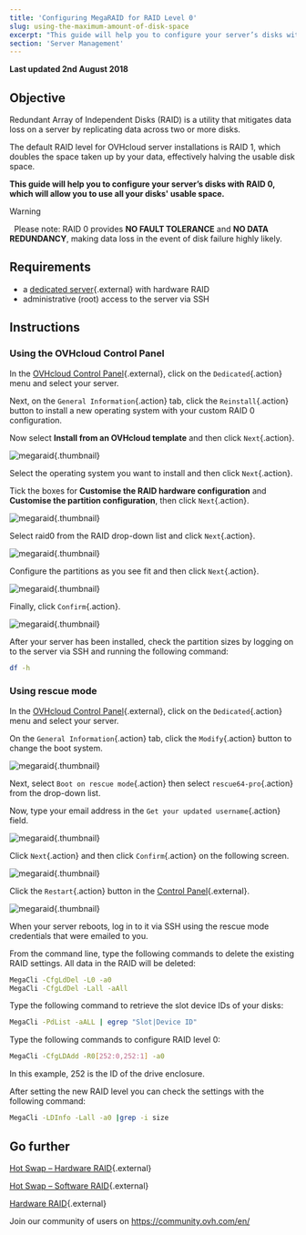 ```yaml
---
title: 'Configuring MegaRAID for RAID Level 0'
slug: using-the-maximum-amount-of-disk-space
excerpt: "This guide will help you to configure your server’s disks with RAID 0, which will allow you to use all your disks usable space."
section: 'Server Management'
---
```


**Last updated 2nd August 2018**
 
## Objective

Redundant Array of Independent Disks (RAID) is a utility that mitigates data loss on a server by replicating data across two or more disks.

The default RAID level for OVHcloud server installations is RAID 1, which doubles the space taken up by your data, effectively halving the usable disk space.

**This guide will help you to configure your server’s disks with RAID 0, which will allow you to use all your disks' usable space.**

> [!warning]
> 
> Please note: RAID 0 provides **NO FAULT TOLERANCE** and **NO DATA REDUNDANCY**, making data loss in the event of disk failure highly likely.
> 

## Requirements

- a [dedicated server](https://www.ovh.com/ca/en/dedicated_servers/){.external} with hardware RAID
- administrative (root) access to the server via SSH

## Instructions

### Using the OVHcloud Control Panel

In the [OVHcloud Control Panel](https://ca.ovh.com/auth/?action=gotomanager){.external}, click on the `Dedicated`{.action} menu and select your server.

Next, on the `General Information`{.action} tab, click the `Reinstall`{.action} button to install a new operating system with your custom RAID 0 configuration.

Now select **Install from an OVHcloud template** and then click `Next`{.action}.

![megaraid](images/server_installation_raid0_01.png){.thumbnail}

Select the operating system you want to install and then click `Next`{.action}.

Tick the boxes for **Customise the RAID hardware configuration** and **Customise the partition configuration**, then click `Next`{.action}.

![megaraid](images/server_installation_raid0_02.png){.thumbnail}

Select raid0 from the RAID drop-down list and click `Next`{.action}.

![megaraid](images/server_installation_raid0_03.png){.thumbnail}

Configure the partitions as you see fit and then click `Next`{.action}.

![megaraid](images/server_installation_raid0_04.png){.thumbnail}

Finally, click `Confirm`{.action}.

![megaraid](images/server_installation_raid0_05.png){.thumbnail}

After your server has been installed, check the partition sizes by logging on to the server via SSH and running the following command:

```sh
df -h
```

### Using rescue mode

In the [OVHcloud Control Panel](https://ca.ovh.com/auth/?action=gotomanager){.external}, click on the `Dedicated`{.action} menu and select your server.

On the `General Information`{.action} tab, click the `Modify`{.action} button to change the boot system.

![megaraid](images/rescue_mode_raid0_01_2020.png){.thumbnail}

Next, select `Boot on rescue mode`{.action} then select `rescue64-pro`{.action} from the drop-down list.

Now, type your email address in the `Get your updated username`{.action} field.

![megaraid](images/rescue_mode_raid0_02.png){.thumbnail}

Click `Next`{.action} and then click `Confirm`{.action} on the following screen.

![megaraid](images/rescue_mode_raid0_03.png){.thumbnail}

Click the `Restart`{.action} button in the [Control Panel](https://ca.ovh.com/auth/?action=gotomanager){.external}.

![megaraid](images/server_installation_raid0_06_2020.png){.thumbnail}

When your server reboots, log in to it via SSH using the rescue mode credentials that were emailed to you.

From the command line, type the following commands to delete the existing RAID settings. All data in the RAID will be deleted:

```sh
MegaCli -CfgLdDel -L0 -a0
MegaCli -CfgLdDel -Lall -aAll
```

Type the following command to retrieve the slot device IDs of your disks:

```sh
MegaCli -PdList -aALL | egrep "Slot|Device ID"
```

Type the following commands to configure RAID level 0:

```sh
MegaCli -CfgLDAdd -R0[252:0,252:1] -a0
```

In this example, 252 is the ID of the drive enclosure.

After setting the new RAID level you can check the settings with the following command:

```sh
MegaCli -LDInfo -Lall -a0 |grep -i size
```

## Go further

[Hot Swap – Hardware RAID](../hotswap-raid-hard/){.external}

[Hot Swap – Software RAID](../hotswap-raid-soft/){.external}

[Hardware RAID](../raid-hard/){.external} 

Join our community of users on <https://community.ovh.com/en/>
